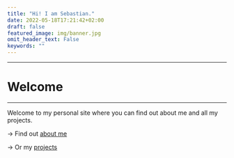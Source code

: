 ```yaml
---
title: "Hi! I am Sebastian."
date: 2022-05-18T17:21:42+02:00
draft: false
featured_image: img/banner.jpg
omit_header_text: False
keywords: ""
---
```

---
# Welcome
---
Welcome to my personal site where you can find out about me and all my projects.

&rarr; Find out [about me](about)

&rarr; Or my [projects](projects)